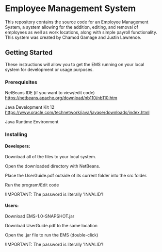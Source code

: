 # Employee Management System

This repository contains the source code for an Employee Management System, a system allowing for the addition, editing, and removal of employees as well as work locations, along with simple payroll functionality. This system was created by Chamod Gamage and Justin Lawrence.

## Getting Started
These instructions will allow you to get the EMS running on your local system for development or usage purposes.


### Prerequisites

NetBeans IDE (if you want to view/edit code) https://netbeans.apache.org/download/nb110/nb110.htm

Java Development Kit 12 https://www.oracle.com/technetwork/java/javase/downloads/index.html

Java Runtime Environment

### Installing


#### Developers:

Download all of the files to your local system.

Open the downloaded directory with NetBeans.

Place the UserGuide.pdf outside of its current folder into the src folder.

Run the program/Edit code

!IMPORTANT: The password is literally 'INVALID'!


#### Users:

Download EMS-1.0-SNAPSHOT.jar

Download UserGuide.pdf to the same location

Open the .jar file to run the EMS (double-click)

!IMPORTANT: The password is literally 'INVALID'!



